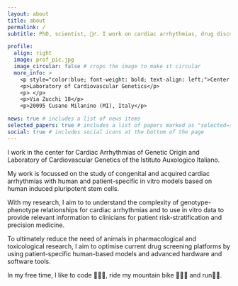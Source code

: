 ```yaml
---
layout: about
title: about
permalink: /
subtitle: PhD, scientist, 🚴‍♂️. I work on cardiac arrhythmias, drug discovery and precision medicine with human induced pluripotent stem cells. In ❤️ with data.

profile:
  align: right
  image: prof_pic.jpg
  image_circular: false # crops the image to make it circular
  more_info: >
    <p style="color:blue; font-weight: bold; text-align: left;">Center for Cardiac Arrhythmias of Genetic Origin</p>    <p> </p>
    <p>Laboratory of Cardiovascular Genetics</p>
    <p> </p>
    <p>Via Zucchi 18</p>
    <p>20095 Cusano Milanino (MI), Italy</p>

news: true # includes a list of news items
selected_papers: true # includes a list of papers marked as "selected={true}"
social: true # includes social icons at the bottom of the page
---
```


I work in the center for Cardiac Arrhythmias of Genetic Origin and Laboratory of Cardiovascular Genetics of the Istituto Auxologico Italiano.

My work is focussed on the study of congenital and acquired cardiac arrhythmias with human and patient-specific in vitro models based on human induced pluripotent stem cells.

With my research, I aim to to understand the complexity of genotype-phenotype relationships for cardiac arrhythmias and to use in vitro data to provide relevant information to clinicians for patient risk-stratification and precision medicine.

To ultimately reduce the need of animals in pharmacological and toxicological research, I aim to optimise current drug screening platforms by using patient-specific human-based models and advanced hardware and software tools.

In my free time, I like to code 👨🏻‍💻, ride my mountain bike 🚵🏻‍♂️ and run🏃🏻.

